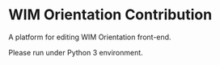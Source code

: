 # WIM Orientation Contribution
A platform for editing WIM Orientation front-end.

Please run under Python 3 environment.
